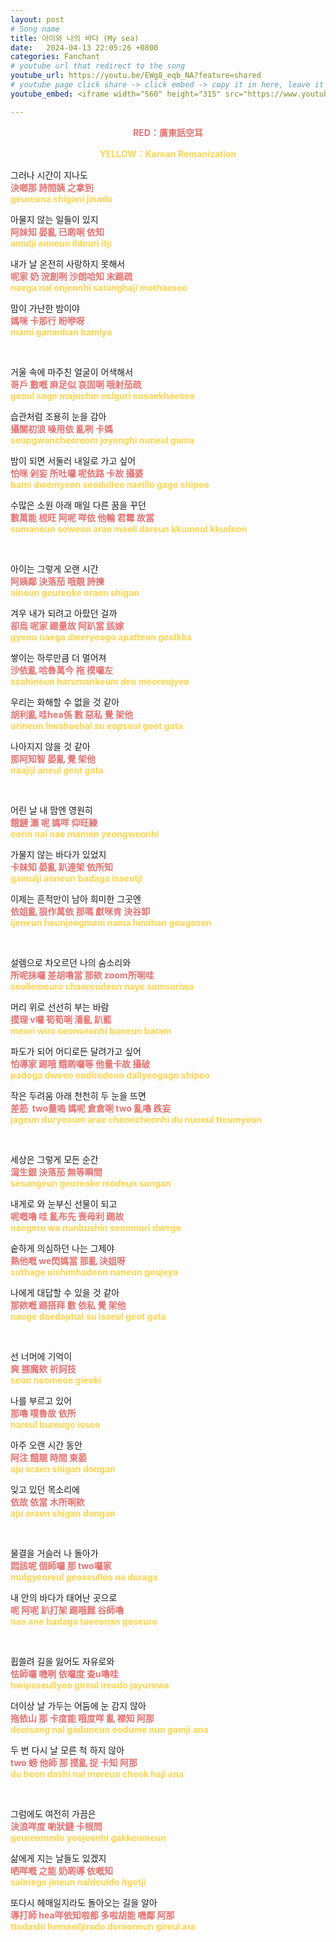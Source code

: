 ```yaml
---
layout: post
# Song name
title: 아이와 나의 바다 (My sea)
date:   2024-04-13 22:05:26 +0800
categories: Fanchant
# youtube url that redirect to the song
youtube_url: https://youtu.be/EWg8_eqb_NA?feature=shared
# youtube page click share -> click embed -> copy it in here, leave it blank if dont 
youtube_embed: <iframe width="560" height="315" src="https://www.youtube.com/embed/EWg8_eqb_NA?si=4PSGE8b1lk2-Miqr" title="YouTube video player" frameborder="0" allow="accelerometer; autoplay; clipboard-write; encrypted-media; gyroscope; picture-in-picture; web-share" referrerpolicy="strict-origin-when-cross-origin" allowfullscreen></iframe>

---
```

<p style="display: flex; justify-content: center;"><span style="color:#e57373;"><strong> RED：廣東話空耳</strong></span></p>
<p style="display: flex; justify-content: center;"><span style="color:#ffd54f;"><strong>YELLOW：Korean Romanization</strong></span></p>

<p>그러나 시간이 지나도<br><span style="color:#e57373;"><strong>決啷那 詩間姨 之拿到</strong></span><br><span style="color:#ffd54f;"><strong>geureona shigani jinado</strong></span></p>
<p>아물지 않는 일들이 있지<br><span style="color:#e57373;"><strong>阿妹知 晏亂 已啲唎 依知</strong></span><br><span style="color:#ffd54f;"><strong>amulji anneun ildeuri itji</strong></span></p>
<p>내가 날 온전히 사랑하지 못해서<br><span style="color:#e57373;"><strong>呢家 奶 浣創咧 沙朗哈知 末踢疏</strong></span><br><span style="color:#ffd54f;"><strong>naega nal onjeonhi saranghaji mothaeseo</strong></span></p>
<p>맘이 가난한 밤이야<br><span style="color:#e57373;"><strong>媽咪 卡那行 盼咿呀</strong></span><br><span style="color:#ffd54f;"><strong>mami gananhan bamiya</strong></span></p>
<p>&nbsp;</p>
<p>거울 속에 마주친 얼굴이 어색해서<br><span style="color:#e57373;"><strong>哥戶 數嘅 麻足似 哀固唎 哦射茄疏</strong></span><br><span style="color:#ffd54f;"><strong>geoul soge majuchin eolguri eosaekhaeseo</strong></span></p>
<p>습관처럼 조용히 눈을 감아<br><span style="color:#e57373;"><strong>攝關初浪 噪用依 亂咧 卡媽</strong></span><br><span style="color:#ffd54f;"><strong>seupgwancheoreom joyonghi nuneul gama</strong></span></p>
<p>밤이 되면 서둘러 내일로 가고 싶어<br><span style="color:#e57373;"><strong>怕咪 剁妄 所吐囉 呢依路 卡故 攝婆</strong></span><br><span style="color:#ffd54f;"><strong>bami dwemyeon seodulleo naeillo gago shipeo</strong></span></p>
<p>수많은 소원 아래 매일 다른 꿈을 꾸던<br><span style="color:#e57373;"><strong>數萬能 梳旺 阿呢 咩依 他輪 君霉 故當</strong></span><br><span style="color:#ffd54f;"><strong>sumaneun soweon arae maeil dareun kkumeul kkudeon</strong></span></p>
<p>&nbsp;</p>
<p>아이는 그렇게 오랜 시간<br><span style="color:#e57373;"><strong>阿姨鄰 決落茄 哦靚 詩揀</strong></span><br><span style="color:#ffd54f;"><strong>aineun geureoke oraen shigan</strong></span></p>
<p>겨우 내가 되려고 아팠던 걸까<br><span style="color:#e57373;"><strong>卻烏 呢家 踢量故 阿趴當 該嫁</strong></span><br><span style="color:#ffd54f;"><strong>gyeou naega dweryeogo apatteon geolkka</strong></span></p>
<p>쌓이는 하루만큼 더 멀어져<br><span style="color:#e57373;"><strong>沙依亂 哈魯萬今 拖 摸囉左</strong></span><br><span style="color:#ffd54f;"><strong>ssahineun harumankeum deo meoreojyeo</strong></span></p>
<p>우리는 화해할 수 없을 것 같아<br><span style="color:#e57373;"><strong>胡利亂 哇hea係 數 惡私 覺 架他</strong></span><br><span style="color:#ffd54f;"><strong>urineun hwahaehal su eopseul geot gata</strong></span></p>
<p>나아지지 않을 것 같아<br><span style="color:#e57373;"><strong>那阿知智 晏亂 覺 架他</strong></span><br><span style="color:#ffd54f;"><strong>naajiji aneul geot gata</strong></span></p>
<p>&nbsp;</p>
<p>어린 날 내 맘엔 영원히<br><span style="color:#e57373;"><strong>餓鏈 瀨 呢 媽咩 仰旺練</strong></span><br><span style="color:#ffd54f;"><strong>eorin nal nae mamen yeongweonhi</strong></span></p>
<p>가물지 않는 바다가 있었지<br><span style="color:#e57373;"><strong>卡妹知 晏亂 趴達架 依所知</strong></span><br><span style="color:#ffd54f;"><strong>gamulji anneun badaga isseotji</strong></span></p>
<p>이제는 흔적만이 남아 희미한 그곳엔<br><span style="color:#e57373;"><strong>依姐亂 狠作萬依 那嗎 獻咪肯 決谷卸</strong></span><br><span style="color:#ffd54f;"><strong>ijeneun heunjeogmani nama himihan geugosen</strong></span></p>
<p>&nbsp;</p>
<p>설렘으로 차오르던 나의 숨소리와<br><span style="color:#e57373;"><strong>所呢抺囉 差胡嚕當 那欸 zoom所唎哇</strong></span><br><span style="color:#ffd54f;"><strong>seollemeuro chaoreudeon naye sumsoriwa</strong></span></p>
<p>머리 위로 선선히 부는 바람<br><span style="color:#e57373;"><strong>摸理 v囉 筍筍唎 潘亂 趴藍</strong></span><br><span style="color:#ffd54f;"><strong>meori wiro seonseonhi buneun baram</strong></span></p>
<p>파도가 되어 어디로든 달려가고 싶어<br><span style="color:#e57373;"><strong>怕導家 踢哦 餓啲囉等 他量卡故 攝破</strong></span><br><span style="color:#ffd54f;"><strong>padoga dweeo eodirodeun dallyeogago shipeo</strong></span></p>
<p>작은 두려움 아래 천천히 두 눈을 뜨면<br><span style="color:#e57373;"><strong>差筋 &nbsp;two量嗚 媽呢 倉倉唎 two 亂嚕 跌妄</strong></span><br><span style="color:#ffd54f;"><strong>jageun duryeoum arae cheoncheonhi du nuneul tteumyeon</strong></span></p>
<p>&nbsp;</p>
<p>세상은 그렇게 모든 순간<br><span style="color:#e57373;"><strong>瀉生銀 決落茄 無等瞬間</strong></span><br><span style="color:#ffd54f;"><strong>sesangeun geureoke modeun sungan</strong></span></p>
<p>내게로 와 눈부신 선물이 되고<br><span style="color:#e57373;"><strong>呢嘅嚕 哇 亂布先 喪母利 踢故</strong></span><br><span style="color:#ffd54f;"><strong>naegero wa nunbushin seonmuri dwego</strong></span></p>
<p>숱하게 의심하던 나는 그제야<br><span style="color:#e57373;"><strong>熟他嘅 we閃媽當 那亂 決姐呀</strong></span><br><span style="color:#ffd54f;"><strong>suthage uishimhadeon naneun geujeya</strong></span></p>
<p>나에게 대답할 수 있을 것 같아<br><span style="color:#e57373;"><strong>那欸嘅 踢搭拜 數 依私 覺 架他</strong></span><br><span style="color:#ffd54f;"><strong>naege daedaphal su isseul geot gata</strong></span></p>
<p>&nbsp;</p>
<p>선 너머에 기억이<br><span style="color:#e57373;"><strong>爽 挪魔欸 祈訶技</strong></span><br><span style="color:#ffd54f;"><strong>seon neomeoe gieoki</strong></span></p>
<p>나를 부르고 있어<br><span style="color:#e57373;"><strong>那嚕 噗魯故 依所</strong></span><br><span style="color:#ffd54f;"><strong>nareul bureugo isseo</strong></span></p>
<p>아주 오랜 시간 동안<br><span style="color:#e57373;"><strong>阿注 餓靚 時間 東晏</strong></span><br><span style="color:#ffd54f;"><strong>aju oraen shigan dongan</strong></span></p>
<p>잊고 있던 목소리에<br><span style="color:#e57373;"><strong>依故 依當 木所唎欸</strong></span><br><span style="color:#ffd54f;"><strong>aju oraen shigan dongan</strong></span></p>
<p>&nbsp;</p>
<p>물결을 거슬러 나 돌아가<br><span style="color:#e57373;"><strong>悶該呢 個師囉 那 two囉家</strong></span><br><span style="color:#ffd54f;"><strong>mulgyeoreul geoseulleo na doraga</strong></span></p>
<p>내 안의 바다가 태어난 곳으로<br><span style="color:#e57373;"><strong>呢 阿呢 趴打架 踢哦難 谷師嚕</strong></span><br><span style="color:#ffd54f;"><strong>nae ane badaga taeeonan goseuro</strong></span></p>
<p>&nbsp;</p>
<p>휩쓸려 길을 잃어도 자유로와<br><span style="color:#e57373;"><strong>怯師囉 嘰咧 依囉度 查u嚕哇</strong></span><br><span style="color:#ffd54f;"><strong>hwipsseullyeo gireul ireodo jayurowa</strong></span></p>
<p>더이상 날 가두는 어둠에 눈 감지 않아<br><span style="color:#e57373;"><strong>拖依山 那 卡度能 哦度咩 亂 襟知 阿那</strong></span><br><span style="color:#ffd54f;"><strong>deoisang nal gaduneun eodume nun gamji ana</strong></span></p>
<p>두 번 다시 날 모른 척 하지 않아<br><span style="color:#e57373;"><strong>two 螃 他師 那 摸亂 捉 卡知 阿那</strong></span><br><span style="color:#ffd54f;"><strong>du beon dashi nal moreun cheok haji ana</strong></span></p>
<p>&nbsp;</p>
<p>그럼에도 여전히 가끔은<br><span style="color:#e57373;"><strong>決浪咩度 喲狀鏈 卡根問</strong></span><br><span style="color:#ffd54f;"><strong>geureomedo yeojeonhi gakkeumeun</strong></span></p>
<p>삶에게 지는 날들도 있겠지<br><span style="color:#e57373;"><strong>哂咩嘅 之能 奶啲導 依嘅知</strong></span><br><span style="color:#ffd54f;"><strong>salmege jineun naldeuldo itgetji</strong></span></p>
<p>또다시 헤매일지라도 돌아오는 길을 알아<br><span style="color:#e57373;"><strong>導打師 hea咩依知啦都 多啦胡能 嘰鄰 阿那</strong></span><br><span style="color:#ffd54f;"><strong>ttodashi hemaeiljirado doraoneun gireul ara</strong></span></p>
